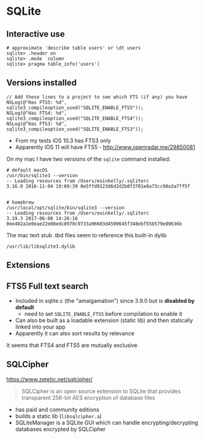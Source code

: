 # SQLite

## Interactive use

```
# approximate 'describe table users' or \dt users
sqlite> .header on
sqlite> .mode  column
sqlite> pragma table_info('users')
```

## Versions installed

```
// Add these lines to a project to see which FTS (if any) you have
NSLog(@"Has FTS5: %d", sqlite3_compileoption_used("SQLITE_ENABLE_FTS5"));
NSLog(@"Has FTS4: %d", sqlite3_compileoption_used("SQLITE_ENABLE_FTS4"));
NSLog(@"Has FTS3: %d", sqlite3_compileoption_used("SQLITE_ENABLE_FTS3"));
```

* From my tests iOS 10.3 has FTS3 only
* Apparently iOS 11 will have FTS5 - http://www.openradar.me/29850081

On my mac I have two versions of the `sqlite` command installed:

```
# default macOS
/usr/bin/sqlite3 --version
-- Loading resources from /Users/eoinkelly/.sqliterc
3.16.0 2016-11-04 19:09:39 0e5ffd9123d6d2d2b8f3701e8a73cc98a3a7ff5f


# homebrew
/usr/local/opt/sqlite/bin/sqlite3 --version
-- Loading resources from /Users/eoinkelly/.sqliterc
3.19.3 2017-06-08 14:26:16 0ee482a1e0eae22e08edc8978c9733a96603d4509645f348ebf55b579e89636b
```

The mac text stub .tbd files seem to reference this built-in dylib

    /usr/lib/libsqlite3.dylib

## Extensions

## FTS5 Full text search

* Included in sqlite.c (the "amalgamation") since 3.9.0 but is **disabled by default**
    * need to set `SQLITE_ENABLE_FTS5` before compilation to enable it
* Can also be built as a loadable extension (static lib) and then statically linked into your app
* Apparently it can also sort results by relevance

It seems that FTS4 and FTS5 are mutually exclusive

## SQLCipher

https://www.zetetic.net/sqlcipher/

> SQLCipher is an open source extension to SQLite that provides transparent
> 256-bit AES encryption of database files

* has paid and community editions
* builds a static lib (`libsqlcipher.a`)
* SQLiteManager is a SQLite GUI which can handle encrypting/decrypting databases encrypted by SQLCipher


